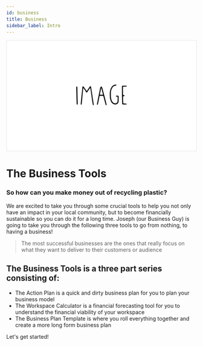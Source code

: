 ```yaml
---
id: business
title: Business
sidebar_label: Intro
---
```


<style>
:root {
  --highlight: #f090b1;
  --hover: #f090b1;
}
</style>

![PP Image](assets/ppimage.jpg)

# The Business Tools

### So how can you make money out of recycling plastic?

We are excited to take you through some crucial tools to help you not only have an impact in your local community, but to become financially sustainable so you can do it for a long time. Joseph (our Business Guy) is going to take you through the following three tools to go from nothing, to having a business!

> The most successful businesses are the ones that really focus on what they want to deliver to their customers or audience

## The Business Tools is a three part series consisting of:

- The Action Plan is a quick and dirty business plan for you to plan your business model
- The Workspace Calculator is a financial forecasting tool for you to understand the financial viability of your workspace
- The Business Plan Template is where you roll everything together and create a more long form business plan

Let's get started!


